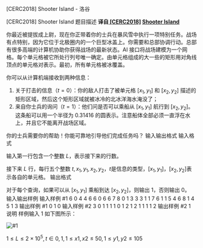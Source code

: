 



[CERC2018] Shooter Island - 洛谷














[CERC2018] Shooter Island
题目描述
**译自[ [CERC2018]](https://contest.felk.cvut.cz/18cerc/) [Shooter Island](https://contest.felk.cvut.cz/18cerc/solved/island.pdf)**

你最近被提拔成上尉，现在你正带着你的士兵在暴风雪中执行一项特别任务。战场有点特别，因为它位于北极圈内的一个巨型冰盖上。你需要和总部协调行动。总部有很多高端的计算机协助你获得战场的最新状态。AI 接口将战场建模为一个网格。每个单元格被它所处行列号唯一确定。由单元格组成的大一些的矩形用对角线顶点的单元格对表示。最初，所有单元格被冰覆盖。

你可以从计算机端接收到两种信息：

1. 关于打击的信息（$t=0$）：你的敌人打击了被单元格 $[x_1,y_1]$ 和 $[x_2,y_2]$ 描述的矩形区域，然后这个矩形区域就被冰冷的北冰洋海水淹没了；
1. 来自你士兵的询问（$t=1$）：他们问是否可以乘船从 $[x_1,y_1]$ 航行到 $[x_2,y_2]$。这条船可以用一个半径为 $0.31416$ 的圆表示。注意船体全部必须一直浮在水上，并且它不能离开战场区域。

你的士兵需要你的帮助！你能可靠地引导他们完成任务吗？
输入输出格式
输入格式

输入第一行包含一个整数 $L$，表示接下来的行数。

接下来 $L$ 行，每行五个整数 $t,x_1,y_1,x_2,y_2$，$t$是信息的类型，$[x_1,y_1]，[x_2,y_2]$表示各自的单元格。
输出格式

对于每个查询，如果可以从 $[x_1,y_1]$ 乘船到达 $[x_2,y_2]$，则输出 $1$，否则输出 $0$。
输入输出样例
输入样例 #1
6
0 4 4 6 6
0 6 6 7 8
0 1 3 3 3
1 1 7 6 1
1 5 4 6 8
1 4 5 1 3
输出样例 #1
0
1
0
输入样例 #2
3
0 1 1 1 1
0 1 2 1 2
1 1 1 1 2
输出样例 #2
1
说明
样例输入 1 如下图所示：

![#1](https://cdn.luogu.com.cn/upload/image_hosting/bdhw5j2p.png)

$1≤L≤2×10^5,t ∈ {0, 1}, 1 ≤ x1, x2 ≤ 50,
1 ≤ y1, y2 ≤ 105$






